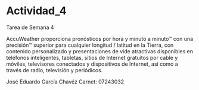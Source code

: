 # Actividad_4
 Tarea de Semana 4

AccuWeather proporciona pronósticos por hora y minuto a minuto™ con una precisión™
superior para cualquier longitud / latitud en la Tierra, con contenido personalizado y presentaciones de vide
atractivas disponibles en teléfonos inteligentes, tabletas, sitios de Internet gratuitos por cable y móviles,
televisores conectados y dispositivos de Internet, así como a través de radio, televisión y periódicos.

José Eduardo García Chavéz
Carnet: 07243032
